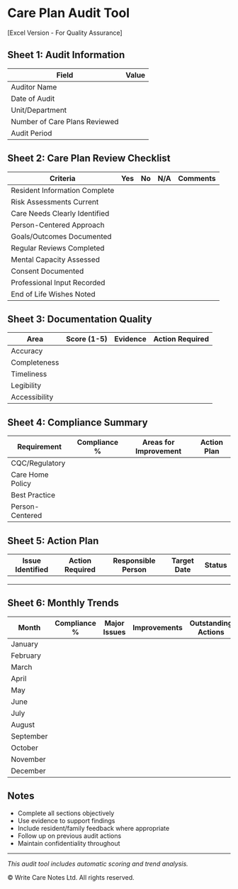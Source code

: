 # Care Plan Audit Tool
[Excel Version - For Quality Assurance]

## Sheet 1: Audit Information
| Field | Value |
|-------|-------|
| Auditor Name | |
| Date of Audit | |
| Unit/Department | |
| Number of Care Plans Reviewed | |
| Audit Period | |

## Sheet 2: Care Plan Review Checklist
| Criteria | Yes | No | N/A | Comments |
|----------|-----|-----|-----|----------|
| Resident Information Complete | | | | |
| Risk Assessments Current | | | | |
| Care Needs Clearly Identified | | | | |
| Person-Centered Approach | | | | |
| Goals/Outcomes Documented | | | | |
| Regular Reviews Completed | | | | |
| Mental Capacity Assessed | | | | |
| Consent Documented | | | | |
| Professional Input Recorded | | | | |
| End of Life Wishes Noted | | | | |

## Sheet 3: Documentation Quality
| Area | Score (1-5) | Evidence | Action Required |
|------|-------------|----------|-----------------|
| Accuracy | | | |
| Completeness | | | |
| Timeliness | | | |
| Legibility | | | |
| Accessibility | | | |

## Sheet 4: Compliance Summary
| Requirement | Compliance % | Areas for Improvement | Action Plan |
|-------------|-------------|----------------------|-------------|
| CQC/Regulatory | | | |
| Care Home Policy | | | |
| Best Practice | | | |
| Person-Centered | | | |

## Sheet 5: Action Plan
| Issue Identified | Action Required | Responsible Person | Target Date | Status |
|-----------------|-----------------|-------------------|-------------|---------|
| | | | | |
| | | | | |
| | | | | |

## Sheet 6: Monthly Trends
| Month | Compliance % | Major Issues | Improvements | Outstanding Actions |
|-------|-------------|--------------|--------------|-------------------|
| January | | | | |
| February | | | | |
| March | | | | |
| April | | | | |
| May | | | | |
| June | | | | |
| July | | | | |
| August | | | | |
| September | | | | |
| October | | | | |
| November | | | | |
| December | | | | |

## Notes
- Complete all sections objectively
- Use evidence to support findings
- Include resident/family feedback where appropriate
- Follow up on previous audit actions
- Maintain confidentiality throughout

---
*This audit tool includes automatic scoring and trend analysis.*

© Write Care Notes Ltd. All rights reserved. 